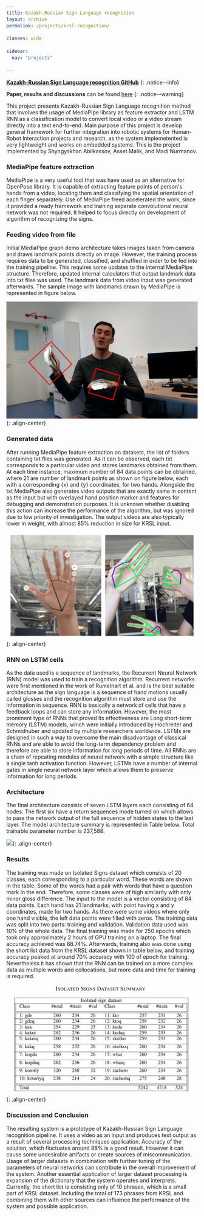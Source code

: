 ```yaml
---
title: Kazakh-Russian Sign Language recognition
layout: archive
permalink: /projects/krsl-recognition/

classes: wide

sidebar:
  nav: "projects"

---
```


<i class="fab fa-fw fa-github"></i> [**Kazakh-Russian Sign Language recognition GitHub**](https://github.com/kurshakuz/krsl-recogniton)
{: .notice--info}

**Paper, results and discussions**  can be found [here](https://github.com/kurshakuz/krsl-recogniton/blob/master/KRSL_recognition.pdf) 
{: .notice--warning}

This project presents Kazakh-Russian Sign Language recognition method that involves the usage of MediaPipe library as feature extractor and LSTM RNN as a classification model to convert local video or a video stream directly into a text end-to-end. Main purpose of this project is develop general framework for further integration into robotic systems for Human-Robot Interaction projects and research, as the system implemetented is very lightweight and works on embedded systems. This is the project implemented by Shyngyskhan Abilkassov, Asset Malik, and Madi Nurmanov. 

### MediaPipe feature extraction
MediaPipe is a very useful tool that was have used as an alternative for OpenPose library. It is capable of extracting feature points of person's hands from a video, locating them and classifying the spatial orientation of each finger separately. Use of MediaPipe freed accelerated the work, since it provided a ready framework and training separate convolutional neural network was not required. It helped to focus directly on development of algorithm of recognizing the signs.

### Feeding video from file
Initial MediaPipe graph demo architecture takes images taken from camera and draws landmark points directly on image. However, the training process requires data to be generated, classified, and shuffled in order to be fed into the training pipeline. This requires some updates to the internal MediaPipe structure. Therefore, updated internal calculators that output landmark data into txt files was used. The landmark data from video input was generated afterwards. The sample image with landmarks drawn by MediaPipe is represented in figure below.


![](/assets/images/projects/krsl/doborii.png){: .align-center}


### Generated data
After running MediaPipe feature extraction on datasets, the list of folders containing txt files was generated. As it can be observed, each txt corresponds to a particular video and stores landmarks obtained from them. At each time instance, maximum number of 84 data points can be obtained, where 21 are number of landmark points as shown on figure below, each with a corresponding {x} and {y} coordinates, for two hands. Alongside the txt MediaPipe also generates video outputs that are exactly same in content as the input but with overlayed hand position marker and features for debugging and demonstration purposes. It is unknown whether disabling this action can increase the performance of the algorithm, but was ignored due to low priority of investigation. The output videos are also typically lower in weight, with almost 85% reduction in size for KRSL input.


![](/assets/images/projects/krsl/landmarks.png){: .align-center}

        
### RNN on LSTM cells
As the data used is a sequence of landmarks, the Recurrent Neural Network (RNN) model was used to train a recognition algorithm. Recurrent networks were first mentioned in the work of Rumelhart et al. and is the best suitable architecture as the sign language is a sequence of hand motions usually called glosses and the recognition algorithm must store and use the information in sequence. RNN is basically a network of cells that have a feedback loops and can store any information. However, the most prominent type of RNNs that proved its effectiveness are Long short-term memory (LSTM) models, which were initially introduced by Hochreiter and Schmidhuber and updated by multiple researchers worldwide. LSTMs are designed in such a way to overcome the main disadvantage of classical RNNs and are able to avoid the long-term dependency problem and therefore are able to store information for long periods of time. All RNNs are a chain of repeating modules of neural network with a simple structure like a single tanh activation function. However, LSTMs have a number of internal gates in single neural network layer which allows them to preserve information for long periods.

### Architecture
The final architecture consists of seven LSTM layers each consisting of 64 nodes. The first six have a return sequences mode turned on which allows to pass the network output of the full sequence of hidden states to the last layer. The model architecture summary is represented in Table below. Total trainable parameter number is 237,588. 

![](/assets/images/projects/krsl/architecture.png){: .align-center}


### Results
The training was made on Isolated Signs dataset which consists of 20 classes, each corresponding to a particular word. These words are shown in the table. Some of the words had a pair with words that have a question mark in the end. Therefore, some classes were of high similarity with only minor gloss difference. The input to the model is a vector consisting of 84 data points. Each hand has 21 landmarks, with point having x and y coordinates, made for two hands. As there were some videos where only one hand visible, the left data points were filled with zeros. The training data was split into two parts: training and validation. Validation data used was 10% of the whole data. The final training was made for 250 epochs which took only approximately 2 hours of GPU training on a laptop. The final accuracy achieved was 88.74%. Afterwards, training also was done using the short list data from the KRSL dataset shown in table below, and training accuracy peaked at around 70% accuracy with 100 of epoch for training. Nevertheless it has shown that the RNN can be trained on a more complex data as multiple words and collocations, but more data and time for training is required.

![](/assets/images/projects/krsl/accuracy.png){: .align-center}

            
### Discussion and Conclusion
The resulting system is a prototype of Kazakh-Russian Sign Language recognition pipeline. It uses a video as an input and produces text output as a result of several processing techniques application.  Accuracy of the solution, which fluctuates around 88% is a good result. However it can cause some undesirable artifacts or create sources of miscommunication. Usage of larger datasets in combination with further tuning of the parameters of neural networks can contribute in the overall improvement of the system. Another essential application of larger dataset processing is expansion of the dictionary that the system operates and interprets. Currently, the short list is consisting only of 10 phrases, which is a small part of KRSL dataset. Including the total of 173 phrases from KRSL and combining them with other sources can influence the performance of the system and possible application. 